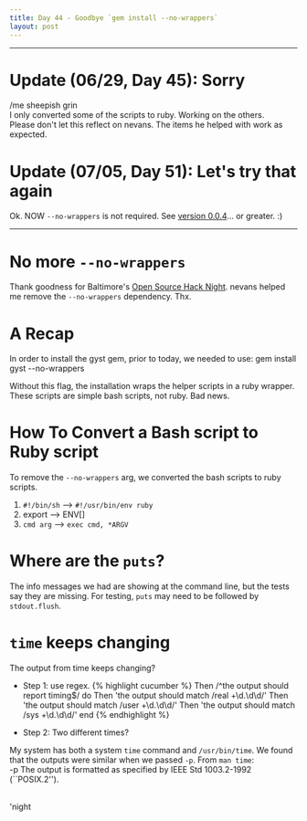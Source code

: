 ```yaml
---
title: Day 44 - Goodbye `gem install --no-wrappers`
layout: post
---
```


----

Update (06/29, Day 45): Sorry
======
/me sheepish grin   
I only converted some of the scripts to ruby.  Working on the others.  
Please don't let this reflect on nevans.  The items he helped with work as expected.

Update (07/05, Day 51): Let's try that again
=======
Ok.  NOW `--no-wrappers` is not required.  See [version 0.0.4](https://rubygems.org/gems/gyst)... or greater.  :)

----

No more `--no-wrappers`
=======

Thank goodness for Baltimore's [Open Source Hack Night](http://www.meetup.com/bmore-on-rails/events/21201421/).  nevans helped me remove the `--no-wrappers` dependency.  Thx.

A Recap
=======
In order to install the gyst gem, prior to today, we needed to use:
    gem install gyst --no-wrappers

Without this flag, the installation wraps the helper scripts in a ruby wrapper.  These scripts are simple bash scripts, not ruby.  Bad news.

How To Convert a Bash script to Ruby script
==============
To remove the `--no-wrappers` arg, we converted the bash scripts to ruby scripts.

1. `#!/bin/sh` --> `#!/usr/bin/env ruby`
2. export --> ENV[]
3. `cmd arg` --> `exec cmd, *ARGV`

Where are the `puts`?
=====================

The info messages we had are showing at the command line, but the tests say they are missing.
For testing, `puts` may need to be followed by `stdout.flush`.

`time` keeps changing
=====================

The output from time keeps changing?

* Step 1: use regex.
{% highlight cucumber %}
    Then /^the output should report timing$/ do
      Then 'the output should match /real +\d.\d\d/'
      Then 'the output should match /user +\d.\d\d/'
      Then 'the output should match /sys +\d.\d\d/'
    end
{% endhighlight %}

* Step 2: Two different times?   

My system has both a system `time` command and `/usr/bin/time`.  We found that the outputs were similar when we passed `-p`.  From `man time`:   
     -p  The output is formatted as specified by IEEE Std 1003.2-1992 (``POSIX.2'').


<br/>
'night
